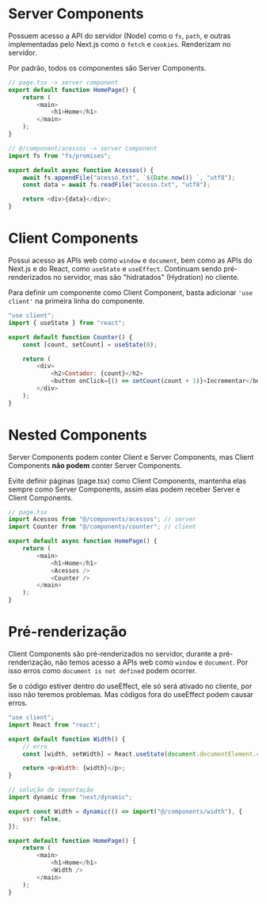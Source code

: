 # Server Components

Possuem acesso a API do servidor (Node) como o `fs`, `path`, e outras implementadas pelo Next.js como o `fetch` e `cookies`. Renderizam no servidor.

Por padrão, todos os componentes são Server Components.

```js
// page.tsx -> server component
export default function HomePage() {
	return (
		<main>
			<h1>Home</h1>
		</main>
	);
}
```

```js
// @/component/acessos -> server component
import fs from "fs/promises";

export default async function Acessos() {
	await fs.appendFile("acesso.txt", `${Date.now()} `, "utf8");
	const data = await fs.readFile("acesso.txt", "utf8");

	return <div>{data}</div>;
}
```

# Client Components

Possui acesso as APIs web como `window` e `document`, bem como as APIs do Next.js e do React, como `useState` e `useEffect`. Continuam sendo pré-renderizados no servidor, mas são "hidratados" (Hydration) no cliente.

Para definir um componente como Client Component, basta adicionar `'use client'` na primeira linha do componente.

```js
"use client";
import { useState } from "react";

export default function Counter() {
	const [count, setCount] = useState(0);

	return (
		<div>
			<h2>Contador: {count}</h2>
			<button onClick={() => setCount(count + 1)}>Incrementar</button>
		</div>
	);
}
```

# Nested Components

Server Components podem conter Client e Server Components, mas Client Components **não podem** conter Server Components.

Evite definir páginas (page.tsx) como Client Components, mantenha elas sempre como Server Components, assim elas podem receber Server e Client Components.

```js
// page.tsx
import Acessos from "@/components/acessos"; // server
import Counter from "@/components/counter"; // client

export default async function HomePage() {
	return (
		<main>
			<h1>Home</h1>
			<Acessos />
			<Counter />
		</main>
	);
}
```

# Pré-renderização

Client Components são pré-renderizados no servidor, durante a pré-renderização, não temos acesso a APIs web como `window` e `document`. Por isso erros como `document is not defined` podem ocorrer.

Se o código estiver dentro do useEffect, ele só será ativado no cliente, por isso não teremos problemas. Mas códigos fora do useEffect podem causar erros.

```js
"use client";
import React from "react";

export default function Width() {
	// erro
	const [width, setWidth] = React.useState(document.documentElement.clientWidth);

	return <p>Width: {width}</p>;
}
```

```js
// solução de importação
import dynamic from "next/dynamic";

export const Width = dynamic(() => import("@/components/width"), {
	ssr: false,
});

export default function HomePage() {
	return (
		<main>
			<h1>Home</h1>
			<Width />
		</main>
	);
}
```
